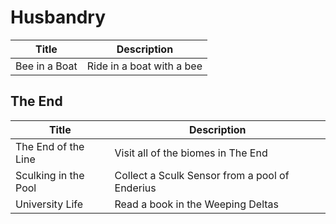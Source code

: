 # Husbandry

| Title         | Description               |
| ------------- | ------------------------- |
| Bee in a Boat | Ride in a boat with a bee |

## The End

| Title                | Description                                    |
| -------------------- | ---------------------------------------------- |
| The End of the Line  | Visit all of the biomes in The End             |
| Sculking in the Pool | Collect a Sculk Sensor from a pool of Enderius |
| University Life      | Read a book in the Weeping Deltas              |


